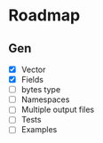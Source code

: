 # Roadmap

## Gen

- [x] Vector
- [x] Fields
- [ ] bytes type
- [ ] Namespaces
- [ ] Multiple output files
- [ ] Tests
- [ ] Examples
